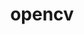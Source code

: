 ---
title: "opencv"
layout: cache
categories: [package, develop-2024-03-10]
meta: {"versions": ["4.8.0"], "compilers": ["gcc@=11.4.0", "gcc@=9.4.0", "oneapi@=2024.0.0"], "oss": ["ubuntu20.04", "ubuntu22.04"], "platforms": ["linux"], "targets": ["neoverse_v1", "neoverse_v2", "ppc64le", "x86_64_v3"], "stacks": ["e4s", "e4s-neoverse-v2", "e4s-neoverse_v1", "e4s-oneapi", "e4s-power", "ml-linux-x86_64-cpu", "ml-linux-x86_64-cuda", "ml-linux-x86_64-rocm", "root"], "num_specs": 7, "num_specs_by_stack": {"root": 7, "e4s-power": 1, "e4s-neoverse_v1": 1, "e4s-neoverse-v2": 1, "ml-linux-x86_64-cpu": 1, "ml-linux-x86_64-rocm": 1, "ml-linux-x86_64-cuda": 1, "e4s": 1, "e4s-oneapi": 1}}
spec_details: [{"hash": "gqitp2vz37d2kynjytauz7764y7mt7fp", "compiler": "gcc@=9.4.0", "versions": ["4.8.0"], "os": "ubuntu20.04", "platform": "linux", "target": "ppc64le", "variants": ["~1394", "~ade", "~alphamat", "~android_mediandk", "~android_native_camera", "~annotation", "~aruco", "~avfoundation", "~barcode", "~bgsegm", "~bioinspired", "build_system=cmake", "build_type=Release", "~calib3d", "~cap_ios", "~carotene", "~ccalib", "~clp", "+contrib", "~cpufeatures", "~createsamples", "~cublas", "~cuda", "~cudaarithm", "~cudabgsegm", "~cudacodec", "~cudafeatures2d", "~cudafilters", "~cudaimgproc", "~cudalegacy", "~cudaobjdetect", "~cudaoptflow", "~cudastereo", "~cudawarping", "~cudev", "~cudnn", "~cufft", "~cvv", "~datasets", "~directx", "~dnn", "~dnn_objdetect", "~dnn_superres", "~dpm", "~dshow", "~eigen", "~face", "~fast-math", "~features2d", "~ffmpeg", "~flann", "~freetype", "~fuzzy", "~gapi", "~gdal", "generator=make", "~gtk", "~hdf", "~hfs", "~highgui", "~hpx", "~img_hash", "~imgcodec_hdr", "~imgcodec_pfm", "~imgcodec_pxm", "~imgcodec_sunraster", "~imgcodecs", "~imgproc", "~intensity_transform", "~interactive-calibration", "~ipo", "~ipp", "~itt", "~jasper", "~java", "~java_bindings_generator", "~jpeg", "~lapack", "~line_descriptor", "~matlab", "~mcc", "~ml", "~model-diagnostics", "~msmf", "~msmf_dxva", "~nonfree", "~objc", "~objc_bindings_generator", "~objdetect", "~onnx", "~opencl", "~opencl_d3d11_nv", "~openexr", "~opengl", "~openjpeg", "~openmp", "~optflow", "patches=2aea289,3cab451", "~phase_unwrapping", "~photo", "~plaidml", "~plot", "~png", "~powerpc", "~protobuf", "~pthreads_pf", "+python3", "+python_bindings_generator", "~python_tests", "~qt", "~quality", "~quirc", "~rapid", "~reg", "~rgbd", "~saliency", "~sfm", "~shape", "+shared", "~stereo", "~stitching", "~structured_light", "~superres", "~surface_matching", "~tbb", "~tengine", "~tesseract", "~text", "~tiff", "~tracking", "~traincascade", "~ts", "~v4l", "~version", "~video", "~videoio", "~videostab", "~visualisation", "~viz", "~vtk", "~vulcan", "~webp", "~wechat_qrcode", "~win32ui", "~world", "~xfeatures2d", "~ximgproc", "~xobjdetect", "~xphoto"], "stacks": ["root", "e4s-power"], "size": "-", "tarball": "https://binaries.spack.io/develop-2024-03-10/build_cache/linux-ubuntu20.04-ppc64le/gcc-9.4.0/opencv-4.8.0/linux-ubuntu20.04-ppc64le-gcc-9.4.0-opencv-4.8.0-gqitp2vz37d2kynjytauz7764y7mt7fp.spack"}, {"hash": "pkaaankwgnq67mvuhxtfyk4o2uc3ysb3", "compiler": "gcc@=11.4.0", "versions": ["4.8.0"], "os": "ubuntu22.04", "platform": "linux", "target": "neoverse_v1", "variants": ["~1394", "~ade", "~alphamat", "~android_mediandk", "~android_native_camera", "~annotation", "~aruco", "~avfoundation", "~barcode", "~bgsegm", "~bioinspired", "build_system=cmake", "build_type=Release", "~calib3d", "~cap_ios", "~carotene", "~ccalib", "~clp", "+contrib", "~cpufeatures", "~createsamples", "~cublas", "~cuda", "~cudaarithm", "~cudabgsegm", "~cudacodec", "~cudafeatures2d", "~cudafilters", "~cudaimgproc", "~cudalegacy", "~cudaobjdetect", "~cudaoptflow", "~cudastereo", "~cudawarping", "~cudev", "~cudnn", "~cufft", "~cvv", "~datasets", "~directx", "~dnn", "~dnn_objdetect", "~dnn_superres", "~dpm", "~dshow", "~eigen", "~face", "~fast-math", "~features2d", "~ffmpeg", "~flann", "~freetype", "~fuzzy", "~gapi", "~gdal", "generator=make", "~gtk", "~hdf", "~hfs", "~highgui", "~hpx", "~img_hash", "~imgcodec_hdr", "~imgcodec_pfm", "~imgcodec_pxm", "~imgcodec_sunraster", "~imgcodecs", "~imgproc", "~intensity_transform", "~interactive-calibration", "~ipo", "~ipp", "~itt", "~jasper", "~java", "~java_bindings_generator", "~jpeg", "~lapack", "~line_descriptor", "~matlab", "~mcc", "~ml", "~model-diagnostics", "~msmf", "~msmf_dxva", "~nonfree", "~objc", "~objc_bindings_generator", "~objdetect", "~onnx", "~opencl", "~opencl_d3d11_nv", "~openexr", "~opengl", "~openjpeg", "~openmp", "~optflow", "patches=2aea289,3cab451", "~phase_unwrapping", "~photo", "~plaidml", "~plot", "~png", "~powerpc", "~protobuf", "~pthreads_pf", "+python3", "+python_bindings_generator", "~python_tests", "~qt", "~quality", "~quirc", "~rapid", "~reg", "~rgbd", "~saliency", "~sfm", "~shape", "+shared", "~stereo", "~stitching", "~structured_light", "~superres", "~surface_matching", "~tbb", "~tengine", "~tesseract", "~text", "~tiff", "~tracking", "~traincascade", "~ts", "~v4l", "~version", "~video", "~videoio", "~videostab", "~visualisation", "~viz", "~vtk", "~vulcan", "~webp", "~wechat_qrcode", "~win32ui", "~world", "~xfeatures2d", "~ximgproc", "~xobjdetect", "~xphoto"], "stacks": ["e4s-neoverse_v1", "root"], "size": "-", "tarball": "https://binaries.spack.io/develop-2024-03-10/build_cache/linux-ubuntu22.04-neoverse_v1/gcc-11.4.0/opencv-4.8.0/linux-ubuntu22.04-neoverse_v1-gcc-11.4.0-opencv-4.8.0-pkaaankwgnq67mvuhxtfyk4o2uc3ysb3.spack"}, {"hash": "6qrtgcdokwlayzqg32fp5yf733s3kviy", "compiler": "gcc@=11.4.0", "versions": ["4.8.0"], "os": "ubuntu22.04", "platform": "linux", "target": "neoverse_v2", "variants": ["~1394", "~ade", "~alphamat", "~android_mediandk", "~android_native_camera", "~annotation", "~aruco", "~avfoundation", "~barcode", "~bgsegm", "~bioinspired", "build_system=cmake", "build_type=Release", "~calib3d", "~cap_ios", "~carotene", "~ccalib", "~clp", "+contrib", "~cpufeatures", "~createsamples", "~cublas", "~cuda", "~cudaarithm", "~cudabgsegm", "~cudacodec", "~cudafeatures2d", "~cudafilters", "~cudaimgproc", "~cudalegacy", "~cudaobjdetect", "~cudaoptflow", "~cudastereo", "~cudawarping", "~cudev", "~cudnn", "~cufft", "~cvv", "~datasets", "~directx", "~dnn", "~dnn_objdetect", "~dnn_superres", "~dpm", "~dshow", "~eigen", "~face", "~fast-math", "~features2d", "~ffmpeg", "~flann", "~freetype", "~fuzzy", "~gapi", "~gdal", "generator=make", "~gtk", "~hdf", "~hfs", "~highgui", "~hpx", "~img_hash", "~imgcodec_hdr", "~imgcodec_pfm", "~imgcodec_pxm", "~imgcodec_sunraster", "~imgcodecs", "~imgproc", "~intensity_transform", "~interactive-calibration", "~ipo", "~ipp", "~itt", "~jasper", "~java", "~java_bindings_generator", "~jpeg", "~lapack", "~line_descriptor", "~matlab", "~mcc", "~ml", "~model-diagnostics", "~msmf", "~msmf_dxva", "~nonfree", "~objc", "~objc_bindings_generator", "~objdetect", "~onnx", "~opencl", "~opencl_d3d11_nv", "~openexr", "~opengl", "~openjpeg", "~openmp", "~optflow", "patches=2aea289,3cab451", "~phase_unwrapping", "~photo", "~plaidml", "~plot", "~png", "~powerpc", "~protobuf", "~pthreads_pf", "+python3", "+python_bindings_generator", "~python_tests", "~qt", "~quality", "~quirc", "~rapid", "~reg", "~rgbd", "~saliency", "~sfm", "~shape", "+shared", "~stereo", "~stitching", "~structured_light", "~superres", "~surface_matching", "~tbb", "~tengine", "~tesseract", "~text", "~tiff", "~tracking", "~traincascade", "~ts", "~v4l", "~version", "~video", "~videoio", "~videostab", "~visualisation", "~viz", "~vtk", "~vulcan", "~webp", "~wechat_qrcode", "~win32ui", "~world", "~xfeatures2d", "~ximgproc", "~xobjdetect", "~xphoto"], "stacks": ["root", "e4s-neoverse-v2"], "size": "-", "tarball": "https://binaries.spack.io/develop-2024-03-10/build_cache/linux-ubuntu22.04-neoverse_v2/gcc-11.4.0/opencv-4.8.0/linux-ubuntu22.04-neoverse_v2-gcc-11.4.0-opencv-4.8.0-6qrtgcdokwlayzqg32fp5yf733s3kviy.spack"}, {"hash": "thbtxa2toioj674wqupq4bp3d5bkfnwx", "compiler": "gcc@=11.4.0", "versions": ["4.8.0"], "os": "ubuntu22.04", "platform": "linux", "target": "x86_64_v3", "variants": ["~1394", "~ade", "~alphamat", "~android_mediandk", "~android_native_camera", "~annotation", "~aruco", "~avfoundation", "~barcode", "~bgsegm", "~bioinspired", "build_system=cmake", "build_type=Release", "~calib3d", "~cap_ios", "~carotene", "~ccalib", "~clp", "+contrib", "~cpufeatures", "~createsamples", "~cublas", "~cuda", "~cudaarithm", "~cudabgsegm", "~cudacodec", "~cudafeatures2d", "~cudafilters", "~cudaimgproc", "~cudalegacy", "~cudaobjdetect", "~cudaoptflow", "~cudastereo", "~cudawarping", "~cudev", "~cudnn", "~cufft", "~cvv", "~datasets", "~directx", "~dnn", "~dnn_objdetect", "~dnn_superres", "~dpm", "~dshow", "~eigen", "~face", "~fast-math", "~features2d", "~ffmpeg", "~flann", "~freetype", "~fuzzy", "~gapi", "~gdal", "generator=make", "~gtk", "~hdf", "~hfs", "+highgui", "~hpx", "~img_hash", "~imgcodec_hdr", "~imgcodec_pfm", "~imgcodec_pxm", "~imgcodec_sunraster", "+imgcodecs", "+imgproc", "~intensity_transform", "~interactive-calibration", "~ipo", "~ipp", "~itt", "~jasper", "~java", "~java_bindings_generator", "~jpeg", "~lapack", "~line_descriptor", "~matlab", "~mcc", "~ml", "~model-diagnostics", "~msmf", "~msmf_dxva", "~nonfree", "~objc", "~objc_bindings_generator", "~objdetect", "~onnx", "~opencl", "~opencl_d3d11_nv", "~openexr", "~opengl", "~openjpeg", "~openmp", "~optflow", "patches=2aea289,3cab451", "~phase_unwrapping", "~photo", "~plaidml", "~plot", "~png", "~powerpc", "~protobuf", "~pthreads_pf", "~python3", "~python_bindings_generator", "~python_tests", "~qt", "~quality", "~quirc", "~rapid", "~reg", "~rgbd", "~saliency", "~sfm", "~shape", "+shared", "~stereo", "~stitching", "~structured_light", "~superres", "~surface_matching", "~tbb", "~tengine", "~tesseract", "~text", "~tiff", "~tracking", "~traincascade", "~ts", "~v4l", "~version", "~video", "~videoio", "~videostab", "~visualisation", "~viz", "~vtk", "~vulcan", "~webp", "~wechat_qrcode", "~win32ui", "~world", "~xfeatures2d", "~ximgproc", "~xobjdetect", "~xphoto"], "stacks": ["ml-linux-x86_64-cpu", "root", "ml-linux-x86_64-rocm"], "size": "-", "tarball": "https://binaries.spack.io/develop-2024-03-10/build_cache/linux-ubuntu22.04-x86_64_v3/gcc-11.4.0/opencv-4.8.0/linux-ubuntu22.04-x86_64_v3-gcc-11.4.0-opencv-4.8.0-thbtxa2toioj674wqupq4bp3d5bkfnwx.spack"}, {"hash": "tg4lagfmnbl6gpgq2o64ls5eaxut23kq", "compiler": "gcc@=11.4.0", "versions": ["4.8.0"], "os": "ubuntu22.04", "platform": "linux", "target": "x86_64_v3", "variants": ["~1394", "~ade", "~alphamat", "~android_mediandk", "~android_native_camera", "~annotation", "~aruco", "~avfoundation", "~barcode", "~bgsegm", "~bioinspired", "build_system=cmake", "build_type=Release", "~calib3d", "~cap_ios", "~carotene", "~ccalib", "~clp", "+contrib", "~cpufeatures", "~createsamples", "~cublas", "+cuda", "cuda_arch=80", "~cudaarithm", "~cudabgsegm", "~cudacodec", "~cudafeatures2d", "~cudafilters", "~cudaimgproc", "~cudalegacy", "~cudaobjdetect", "~cudaoptflow", "~cudastereo", "~cudawarping", "+cudev", "~cudnn", "~cufft", "~cvv", "~datasets", "~directx", "~dnn", "~dnn_objdetect", "~dnn_superres", "~dpm", "~dshow", "~eigen", "~face", "~fast-math", "~features2d", "~ffmpeg", "~flann", "~freetype", "~fuzzy", "~gapi", "~gdal", "generator=make", "~gtk", "~hdf", "~hfs", "+highgui", "~hpx", "~img_hash", "~imgcodec_hdr", "~imgcodec_pfm", "~imgcodec_pxm", "~imgcodec_sunraster", "+imgcodecs", "+imgproc", "~intensity_transform", "~interactive-calibration", "~ipo", "~ipp", "~itt", "~jasper", "~java", "~java_bindings_generator", "~jpeg", "~lapack", "~line_descriptor", "~matlab", "~mcc", "~ml", "~model-diagnostics", "~msmf", "~msmf_dxva", "~nonfree", "~objc", "~objc_bindings_generator", "~objdetect", "~onnx", "~opencl", "~opencl_d3d11_nv", "~openexr", "~opengl", "~openjpeg", "~openmp", "~optflow", "patches=2aea289,3cab451", "~phase_unwrapping", "~photo", "~plaidml", "~plot", "~png", "~powerpc", "~protobuf", "~pthreads_pf", "~python3", "~python_bindings_generator", "~python_tests", "~qt", "~quality", "~quirc", "~rapid", "~reg", "~rgbd", "~saliency", "~sfm", "~shape", "+shared", "~stereo", "~stitching", "~structured_light", "~superres", "~surface_matching", "~tbb", "~tengine", "~tesseract", "~text", "~tiff", "~tracking", "~traincascade", "~ts", "~v4l", "~version", "~video", "~videoio", "~videostab", "~visualisation", "~viz", "~vtk", "~vulcan", "~webp", "~wechat_qrcode", "~win32ui", "~world", "~xfeatures2d", "~ximgproc", "~xobjdetect", "~xphoto"], "stacks": ["ml-linux-x86_64-cuda", "root"], "size": "-", "tarball": "https://binaries.spack.io/develop-2024-03-10/build_cache/linux-ubuntu22.04-x86_64_v3/gcc-11.4.0/opencv-4.8.0/linux-ubuntu22.04-x86_64_v3-gcc-11.4.0-opencv-4.8.0-tg4lagfmnbl6gpgq2o64ls5eaxut23kq.spack"}, {"hash": "vf6fjxjwuwz24ghnnrrfnfawih6mowax", "compiler": "gcc@=11.4.0", "versions": ["4.8.0"], "os": "ubuntu22.04", "platform": "linux", "target": "x86_64_v3", "variants": ["~1394", "~ade", "~alphamat", "~android_mediandk", "~android_native_camera", "~annotation", "~aruco", "~avfoundation", "~barcode", "~bgsegm", "~bioinspired", "build_system=cmake", "build_type=Release", "~calib3d", "~cap_ios", "~carotene", "~ccalib", "~clp", "+contrib", "~cpufeatures", "~createsamples", "~cublas", "~cuda", "~cudaarithm", "~cudabgsegm", "~cudacodec", "~cudafeatures2d", "~cudafilters", "~cudaimgproc", "~cudalegacy", "~cudaobjdetect", "~cudaoptflow", "~cudastereo", "~cudawarping", "~cudev", "~cudnn", "~cufft", "~cvv", "~datasets", "~directx", "~dnn", "~dnn_objdetect", "~dnn_superres", "~dpm", "~dshow", "~eigen", "~face", "~fast-math", "~features2d", "~ffmpeg", "~flann", "~freetype", "~fuzzy", "~gapi", "~gdal", "generator=make", "~gtk", "~hdf", "~hfs", "~highgui", "~hpx", "~img_hash", "~imgcodec_hdr", "~imgcodec_pfm", "~imgcodec_pxm", "~imgcodec_sunraster", "~imgcodecs", "~imgproc", "~intensity_transform", "~interactive-calibration", "~ipo", "~ipp", "~itt", "~jasper", "~java", "~java_bindings_generator", "~jpeg", "~lapack", "~line_descriptor", "~matlab", "~mcc", "~ml", "~model-diagnostics", "~msmf", "~msmf_dxva", "~nonfree", "~objc", "~objc_bindings_generator", "~objdetect", "~onnx", "~opencl", "~opencl_d3d11_nv", "~openexr", "~opengl", "~openjpeg", "~openmp", "~optflow", "patches=2aea289,3cab451", "~phase_unwrapping", "~photo", "~plaidml", "~plot", "~png", "~powerpc", "~protobuf", "~pthreads_pf", "+python3", "+python_bindings_generator", "~python_tests", "~qt", "~quality", "~quirc", "~rapid", "~reg", "~rgbd", "~saliency", "~sfm", "~shape", "+shared", "~stereo", "~stitching", "~structured_light", "~superres", "~surface_matching", "~tbb", "~tengine", "~tesseract", "~text", "~tiff", "~tracking", "~traincascade", "~ts", "~v4l", "~version", "~video", "~videoio", "~videostab", "~visualisation", "~viz", "~vtk", "~vulcan", "~webp", "~wechat_qrcode", "~win32ui", "~world", "~xfeatures2d", "~ximgproc", "~xobjdetect", "~xphoto"], "stacks": ["root", "e4s"], "size": "-", "tarball": "https://binaries.spack.io/develop-2024-03-10/build_cache/linux-ubuntu22.04-x86_64_v3/gcc-11.4.0/opencv-4.8.0/linux-ubuntu22.04-x86_64_v3-gcc-11.4.0-opencv-4.8.0-vf6fjxjwuwz24ghnnrrfnfawih6mowax.spack"}, {"hash": "dxaksjmz7gmvuykfgv6zdg2hb4dlg6vh", "compiler": "oneapi@=2024.0.0", "versions": ["4.8.0"], "os": "ubuntu22.04", "platform": "linux", "target": "x86_64_v3", "variants": ["~1394", "~ade", "~alphamat", "~android_mediandk", "~android_native_camera", "~annotation", "~aruco", "~avfoundation", "~barcode", "~bgsegm", "~bioinspired", "build_system=cmake", "build_type=Release", "~calib3d", "~cap_ios", "~carotene", "~ccalib", "~clp", "+contrib", "~cpufeatures", "~createsamples", "~cublas", "~cuda", "~cudaarithm", "~cudabgsegm", "~cudacodec", "~cudafeatures2d", "~cudafilters", "~cudaimgproc", "~cudalegacy", "~cudaobjdetect", "~cudaoptflow", "~cudastereo", "~cudawarping", "~cudev", "~cudnn", "~cufft", "~cvv", "~datasets", "~directx", "~dnn", "~dnn_objdetect", "~dnn_superres", "~dpm", "~dshow", "~eigen", "~face", "~fast-math", "~features2d", "~ffmpeg", "~flann", "~freetype", "~fuzzy", "~gapi", "~gdal", "generator=make", "~gtk", "~hdf", "~hfs", "~highgui", "~hpx", "~img_hash", "~imgcodec_hdr", "~imgcodec_pfm", "~imgcodec_pxm", "~imgcodec_sunraster", "~imgcodecs", "~imgproc", "~intensity_transform", "~interactive-calibration", "~ipo", "~ipp", "~itt", "~jasper", "~java", "~java_bindings_generator", "~jpeg", "~lapack", "~line_descriptor", "~matlab", "~mcc", "~ml", "~model-diagnostics", "~msmf", "~msmf_dxva", "~nonfree", "~objc", "~objc_bindings_generator", "~objdetect", "~onnx", "~opencl", "~opencl_d3d11_nv", "~openexr", "~opengl", "~openjpeg", "~openmp", "~optflow", "patches=2aea289,3cab451", "~phase_unwrapping", "~photo", "~plaidml", "~plot", "~png", "~powerpc", "~protobuf", "~pthreads_pf", "+python3", "+python_bindings_generator", "~python_tests", "~qt", "~quality", "~quirc", "~rapid", "~reg", "~rgbd", "~saliency", "~sfm", "~shape", "+shared", "~stereo", "~stitching", "~structured_light", "~superres", "~surface_matching", "~tbb", "~tengine", "~tesseract", "~text", "~tiff", "~tracking", "~traincascade", "~ts", "~v4l", "~version", "~video", "~videoio", "~videostab", "~visualisation", "~viz", "~vtk", "~vulcan", "~webp", "~wechat_qrcode", "~win32ui", "~world", "~xfeatures2d", "~ximgproc", "~xobjdetect", "~xphoto"], "stacks": ["root", "e4s-oneapi"], "size": "-", "tarball": "https://binaries.spack.io/develop-2024-03-10/build_cache/linux-ubuntu22.04-x86_64_v3/oneapi-2024.0.0/opencv-4.8.0/linux-ubuntu22.04-x86_64_v3-oneapi-2024.0.0-opencv-4.8.0-dxaksjmz7gmvuykfgv6zdg2hb4dlg6vh.spack"}]
---